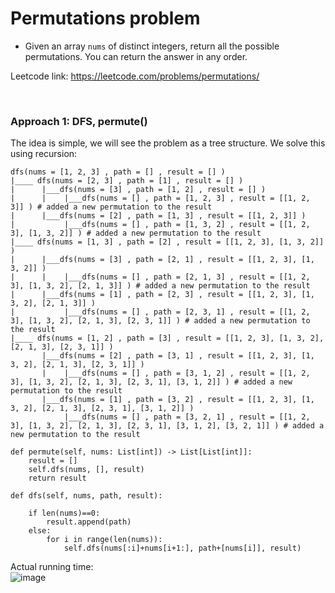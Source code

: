 # Permutations problem
* Given an array `nums` of distinct integers, return all the possible permutations. You can return the answer in any order.

Leetcode link: https://leetcode.com/problems/permutations/

<br />

### Approach 1: DFS, permute()
The idea is simple, we will see the problem as a tree structure. We solve this using recursion:

```
dfs(nums = [1, 2, 3] , path = [] , result = [] )
|____ dfs(nums = [2, 3] , path = [1] , result = [] )
|      |___dfs(nums = [3] , path = [1, 2] , result = [] )
|      |    |___dfs(nums = [] , path = [1, 2, 3] , result = [[1, 2, 3]] ) # added a new permutation to the result
|      |___dfs(nums = [2] , path = [1, 3] , result = [[1, 2, 3]] )
|           |___dfs(nums = [] , path = [1, 3, 2] , result = [[1, 2, 3], [1, 3, 2]] ) # added a new permutation to the result
|____ dfs(nums = [1, 3] , path = [2] , result = [[1, 2, 3], [1, 3, 2]] )
|      |___dfs(nums = [3] , path = [2, 1] , result = [[1, 2, 3], [1, 3, 2]] )
|      |    |___dfs(nums = [] , path = [2, 1, 3] , result = [[1, 2, 3], [1, 3, 2], [2, 1, 3]] ) # added a new permutation to the result
|      |___dfs(nums = [1] , path = [2, 3] , result = [[1, 2, 3], [1, 3, 2], [2, 1, 3]] )
|           |___dfs(nums = [] , path = [2, 3, 1] , result = [[1, 2, 3], [1, 3, 2], [2, 1, 3], [2, 3, 1]] ) # added a new permutation to the result
|____ dfs(nums = [1, 2] , path = [3] , result = [[1, 2, 3], [1, 3, 2], [2, 1, 3], [2, 3, 1]] )
       |___dfs(nums = [2] , path = [3, 1] , result = [[1, 2, 3], [1, 3, 2], [2, 1, 3], [2, 3, 1]] )
       |    |___dfs(nums = [] , path = [3, 1, 2] , result = [[1, 2, 3], [1, 3, 2], [2, 1, 3], [2, 3, 1], [3, 1, 2]] ) # added a new permutation to the result
       |___dfs(nums = [1] , path = [3, 2] , result = [[1, 2, 3], [1, 3, 2], [2, 1, 3], [2, 3, 1], [3, 1, 2]] )
            |___dfs(nums = [] , path = [3, 2, 1] , result = [[1, 2, 3], [1, 3, 2], [2, 1, 3], [2, 3, 1], [3, 1, 2], [3, 2, 1]] ) # added a new permutation to the result
```

```python3
def permute(self, nums: List[int]) -> List[List[int]]:
    result = []
    self.dfs(nums, [], result)
    return result

def dfs(self, nums, path, result):

    if len(nums)==0:
        result.append(path)
    else:
        for i in range(len(nums)):
            self.dfs(nums[:i]+nums[i+1:], path+[nums[i]], result)

```

Actual running time:\
![image](https://user-images.githubusercontent.com/25105806/125020993-a8338c00-e02e-11eb-99e5-903145ffbd94.png)
